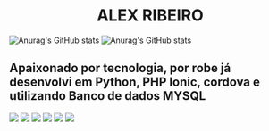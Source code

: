 ##
<h1 align="center">  ALEX RIBEIRO </h1>


![Anurag's GitHub stats](https://github-readme-stats.vercel.app/api?username=Alexdevbh1984&theme=dark&show_icons=true) ![Anurag's GitHub stats](https://github-readme-stats.vercel.app/api?username=Alexdevbh1984&theme=radical&show_icons=true)




## Apaixonado por tecnologia, por robe já desenvolvi em Python, PHP Ionic, cordova e utilizando Banco de dados MYSQL

<img src="https://img.shields.io/badge/HTML-239120?style=for-the-badge&logo=html5&logoColor=white"/> <img src="https://img.shields.io/badge/PHP-777BB4?style=for-the-badge&logo=php&logoColor=white "/>  <img src="https://img.shields.io/badge/Python-3776AB?style=for-the-badge&logo=python&logoColor=white"/> <img src="https://img.shields.io/badge/CSS3-1572B6?style=for-the-badge&logo=css3&logoColor=white"/> <img src="https://img.shields.io/badge/TypeScript-007ACC?style=for-the-badge&logo=typescript&logoColor=white"/> <img src="https://img.shields.io/badge/MySQL-00000F?style=for-the-badge&logo=mysql&logoColor=white"/> 



